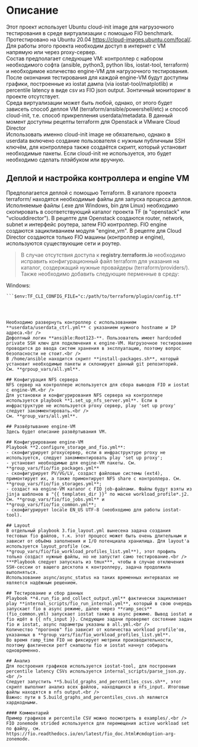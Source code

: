 # Описание
Этот проект использует Ubuntu cloud-init image для нагрузочного тестирования в среде виртуализации с помощью FIO benchmark. Протестировано на Ubuntu 20.04 https://cloud-images.ubuntu.com/focal/. Для работы этого проекта необходим доступ в интернет с VM напрямую или через proxy-сервер.<br />
Состав предполагает следующие VM: контроллер с набором необходимого софта (ansible, python3, python libs, iostat-tool, terraform) и необходимое количество engine-VM для нагрузочного тестирования. После окончания тестирования для каждой engine-VM будут доступны графики, построенные из iostat дампа (via iostat-tool/matplotlib) и percentile latency в виде csv из FIO json output. Зонтичный мониторинг в проекте отсутствует.<br />
Среда виртуализации может быть любой, однако, от этого будет зависеть способ деплоя VM (terraform/ansible/powershell/etc) и способ cloud-init, т.е. способ прикрепления userdata/metadata. В данный момент доступны рецепты terraform для Openstack и VMware Cloud Director<br />
Использовать именно cloud-init image не обязательно, однако в userdata включено создание пользователя с нужным публичным SSH ключём, для контроллера также создаётся скрипт, который установит необходимые пакеты. Если cloud-init не используется, это будет необходимо сделать плэйбуком или вручную.

## Деплой и настройка контроллера и engine VM
Предполагается деплой с помощью Terraform. В каталоге проекта terraform/ находятся необходимые файлы для запуска процесса деплоя. Исполняемые файлы (.exe для Windows, bin для Linux) необходимо скопировать в соответствующий каталог проекта TF (в "openstack" или "vclouddirector").
В рецепте для Openstack создаются router, network, subnet и интерфейс роутера, затем FIO контроллер. FIO engine создаются зацикливанием модуля "engine_vm".
В рецепте для Cloud Director создаются только FIO машины (контроллер и engine), используются существующие сети и роутер.
> В случае отсутствия доступа к **registry.terraform.io** необходимо исправить конфигурационный файл terraform для указания на каталог, создержащий нужные провайдеры (terraform/providers/). Также необходимо добавить следующие перменные в среду: <br />

Windows:
```$env:TF_PLUGIN_CACHE_DIR="c:/path/to/terraform/plugin"
```$env:TF_CLI_CONFIG_FILE="c:/path/to/terraform/plugin/config.tf"




Необходимо развернуть контроллер с использованием **userdata/userdata_ctrl.yml** с указанием нужного hostname и IP адреса.<br />
Дефолтный логин **ansible:Root123-**. Пользователь имеет hardcoded private SSH ключ для подключения к engine-VM. Нагрузочное тестирование проводится до ввода систем хранения в эксплуатацию, поэтому вопрос безопасности не стоит.<br />
В /home/ansible находится скрипт **install-packages.sh**, который установит необходимые пакеты и склонирует данный git репозиторий.
См. **grpoup_vars/all.yml**.

## Конфигурация NFS сервера
NFS сервер на контроллере используется для сбора выводов FIO и iostat с engine-VM.<br />
Для установки и конфигурирования NFS сервера на контроллере используется playbook **1.set_up_nfs_server.yml**. Если в инфраструктуре не используется proxy сервер, play 'set up proxy' следует закомментировать.<br />
См. **group_vars/all.yml**.

## Развёртывание engine-VM
Здесь будет описание развёртывания VM.

## Конфигурирование engine-VM
Playbook **2.configure_storage_and_fio.yml**:
- сконфигурирует proxyсервер, если в инфраструктуре proxy не используется, следует закомментировать play 'set up proxy';
- установит необходимые для engine-VM пакеты. См. **group_vars/fio/fio_packages.yml**
- сконфигурирует PV/VG/LV, создаст файловые системы (ext4), примонтирует их, а также примонтирует NFS share с контроллера. См. **group_vars/fio/fio_storages.yml**;
- создаст на engine-VM каталог с FIO job-файлами. Файлы будут взяты из jinja шаблонов в "{{ templates_dir }}" по маске workload_profile*.j2. См. **group_vars/fio/fio_jobs.yml** и **group_vars/fio/fio_common.yml**;
- сконфигурирует locale EN_US UTF-8 (необходимо для работы iostat-tool).

## Layout
В отдельный playbook 3.fio_layout.yml вынесена задача создания тестовых fio файлов, т.к. этот процесс может быть очень длительным и зависит от объёма заполнения и I/O потенциала хранилища. Для layout'а используется layout_profile (см. **group_vars/fio/fio_workload_profiles_list.yml**), этот профиль только создаст нужные файлы, но не запустит само тестирование.<br />
***Playbook следует запускать из tmux***, чтобы в случае отключения SSH-сессии от вашего десктопа к контроллеру, задача продолжила выполняться.
Использование async/async_status на таких временных интервалах не является надёжным решением.

## Тестирование и сбор данных
Playbook **4.run_fio_and_collect_output.yml** фактически зацикливает play **internal_scripts/fio_run_internal.yml**, который в свою очередь запускает fio в async режиме, далее через **ramp_secs** (fio_common.yml) запускает iostat также в async режиме. Вывод iostat и fio идёт в {{ nfs_input }}. Следующие задачи проверяют состояние задач fio и iostat, async параметры указаны в all.yml.<br />
Количество "прогонов" fio зависит от количества workload profile'ов, указанных в **group_vars/fio/fio_workload_profiles_list.yml**.
Во время ramp_time FIO не фиксирует метрики производительности, поэтому фактически perf снапшоты fio и iostat начнут собирать одновременно.

## Анализ
Для построения графиков используется iostat-tool, для построения percentile latency CSVs используется internal_scripts/parse_json.py.<br />
Следует запустить **5.build_graphs_and_percentiles_csvs.sh**, этот скрипт выполнит анализ всех файлов, находящихся в nfs_input. Итоговые файлы находятся в nfs output.<br />
Важно: пути в 5.build_graphs_and_percentiles_csvs.sh являются хардкодными.

#### Комментарий
Пример графиков и percentile CSV можно посмотреть в examples/.<br />
FIO zonemode strided используется для перемещения active workload set по файлу, см. https://fio.readthedocs.io/en/latest/fio_doc.html#cmdoption-arg-zonemode.

